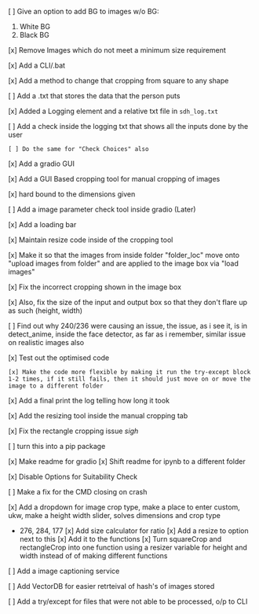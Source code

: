 [ ] Give an option to add BG to images w/o BG:
  1. White BG
  2. Black BG

[x] Remove Images which do not meet a minimum size requirement

[x] Add a CLI/.bat

[x] Add a method to change that cropping from square to any shape

[ ] Add a .txt that stores the data that the person puts

  [x] Added a Logging element and a relative txt file in `sdh_log.txt`

  [ ] Add a check inside the logging txt that shows all the inputs done by the user

    [ ] Do the same for "Check Choices" also

[x] Add a gradio GUI

  [x] Add a GUI Based cropping tool for manual cropping of images

  [x] hard bound to the dimensions given

  [ ] Add a image parameter check tool inside gradio (Later)

  [x] Add a loading bar

  [x] Maintain resize code inside of the cropping tool

  [x] Make it so that the images from inside folder "folder_loc" move onto "upload images from folder" and are applied to the image box via "load images"

  [x] Fix the incorrect cropping shown in the image box

   [x] Also, fix the size of the input and output box so that they don't flare up as such (height, width)

  [ ] Find out why 240/236 were causing an issue, the issue, as i see it, is in detect_anime, inside the face detector, as far as i remember, similar issue on realistic images also

  [x] Test out the optimised code

    [x] Make the code more flexible by making it run the try-except block 1-2 times, if it still fails, then it should just move on or move the image to a different folder

  [x] Add a final print the log telling how long it took

  [x] Add the resizing tool inside the manual cropping tab

  [x] Fix the rectangle cropping issue *sigh*

  [ ] turn this into a pip package

  [x] Make readme for gradio
    [x] Shift readme for ipynb to a different folder

  [x] Disable Options for Suitability Check

  [ ] Make a fix for the CMD closing on crash

[x] Add a dropdown for image crop type, make a place to enter custom, ukw, make a height width slider, solves dimensions and crop type
  - 276, 284, 177
  [x] Add size calculator for ratio
  [x] Add a resize to option next to this
    [x] Add it to the functions
      [x] Turn squareCrop and rectangleCrop into one function using a resizer variable for height and width instead of of making different functions

[ ] Add a image captioning service

[ ] Add VectorDB for easier retrteival of hash's of images stored

[ ] Add a try/except for files that were not able to be processed, o/p to CLI
